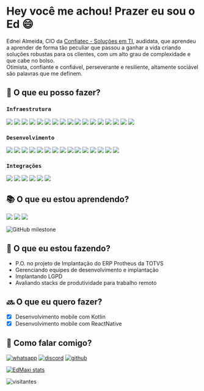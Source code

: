 # Hey você me achou! Prazer eu sou o Ed :smile:

Ednei Almeida, CIO da [Confiatec - Soluções em TI](https://www.confiatec.com.br), audidata, que aprendeu a aprender 
de forma tão peculiar que passou a ganhar a vida criando soluções robustas para os clientes, com um alto grau de 
complexidade e que cabe no bolso.  
Otimista, confiante e confiável, perseverante e resiliente, altamente sociável são palavras que me definem.

## :muscle: O que eu posso fazer?

### `Infraestrutura`
![](https://img.shields.io/badge/Windows-0078D6?style=flat&logo=windows&logoColor=white)
![](https://img.shields.io/badge/Linux-ccc?style=flat&logo=linux&logoColor=black)
![](https://img.shields.io/badge/Amazon-AWS-232F3E?style=flat&logo=amazon-aws&logoColor=white)
![](https://img.shields.io/badge/Google-cloud-4285F4?style=flat&logo=google-cloud&logoColor=white)
![](https://img.shields.io/badge/VMWare-607078?style=flat&logo=vmware&logoColor=white)
![](https://img.shields.io/badge/VirtualBox-183A61?style=flat&logo=virtualbox&logoColor=white)
![](https://img.shields.io/badge/WHMCS-333?style=flat&logo=whmcs&logoColor=white)
![](https://img.shields.io/badge/cPanel-FF6C2C?style=flat&logo=cpanel&logoColor=white)
![](https://img.shields.io/badge/nginx-269539?style=flat&logo=nginx&logoColor=white)
![](https://img.shields.io/badge/apache-D22128?style=flat&logo=apache&logoColor=white)
![](https://img.shields.io/badge/SQL-CC2927?style=flat&logo=microsoft-sql-server&logoColor=white)
![](https://img.shields.io/badge/PostgreSQL-336791?style=flat&logo=PostgreSQL&logoColor=white)
![](https://img.shields.io/badge/MariaDB-003545?style=flat&logo=MariaDB&logoColor=white)
![](https://img.shields.io/badge/MySQL-4479A1?style=flat&logo=MySQL&logoColor=white)
![](https://img.shields.io/badge/MongoDB-47A248?style=flat&logo=MongoDB&logoColor=white)
![](https://img.shields.io/badge/Google-sheets-47A248?style=flat&logo=google-sheets&logoColor=white)
![](https://img.shields.io/badge/Firebase-FFCA28?style=flat&logo=firebase&logoColor=black)

### `Desenvolvimento`
![](https://img.shields.io/badge/Javascript-F7DF1E?style=flat&logo=javascript&logoColor=1d1d1d)
![](https://img.shields.io/badge/C_Sharp-239120?style=flat&logo=c-sharp&logoColor=white)
![](https://img.shields.io/badge/PHP-777BB4?style=flat&logo=php&logoColor=white)
![](https://img.shields.io/badge/framework-512BD4?style=flat&logo=.net&logoColor=white)
![](https://img.shields.io/badge/Laravel-FF2D20?style=flat&logo=laravel&logoColor=white)
![](https://img.shields.io/badge/Lumen-E74430?style=flat&logo=lumen&logoColor=white)
![](https://img.shields.io/badge/Node.JS-339933?style=flat&logo=node.js&logoColor=white)
![](https://img.shields.io/badge/VueJS-4FC08D?style=flat&logo=vue.js&logoColor=white)
![](https://img.shields.io/badge/Bootstrap-7952B3?style=flat&logo=bootstrap&logoColor=white)
![](https://img.shields.io/badge/Bulma-00D1B2?style=flat&logo=bulma&logoColor=white)
![](https://img.shields.io/badge/TailwindCSS-38B2AC?style=flat&logo=Tailwind-CSS&logoColor=white)
![](https://img.shields.io/badge/Gridsome-00A672?style=flat&logo=gridsome&logoColor=white)
![](https://img.shields.io/badge/Ionic-3880FF?style=flat&logo=ionic&logoColor=white)
![](https://img.shields.io/badge/HTML-E34F26?style=flat&logo=html5&logoColor=white)
![](https://img.shields.io/badge/CSS-1572B6?style=flat&logo=css3&logoColor=white)

### `Integrações` 
![](https://img.shields.io/badge/Paypal-00457C?style=flat&logo=paypal&logoColor=white)
![](https://img.shields.io/badge/Stripe-008CDD?style=flat&logo=stripe&logoColor=white)
![](https://img.shields.io/badge/PagSeguro-FFC801?style=flat&logo=pagseguro&logoColor=1d1d1d)
![](https://img.shields.io/badge/Trello-0079BF?style=flat&logo=trello&logoColor=white)
![](https://img.shields.io/badge/Discord-7289DA?style=flat&logo=discord&logoColor=white)
![](https://img.shields.io/badge/Telegram-26A5E4?style=flat&logo=telegram&logoColor=white)

## :books: O que eu estou aprendendo?

![](https://img.shields.io/badge/Kotlin-0095D5?style=flat&logo=kotlin&logoColor=white)
![](https://img.shields.io/badge/Git-F05032?style=flat&logo=git&logoColor=white)
![](https://img.shields.io/badge/Github-181717?style=flat&logo=github&logoColor=white)

![GitHub milestone](https://img.shields.io/github/milestones/progress/edMaxi/dio/1?style=for-the-badge)

## :construction: O que eu estou fazendo?

* P.O. no projeto de Implantação do ERP Protheus da TOTVS
* Gerenciando equipes de desenvolvimento e implantação
* Implantando LGPD
* Avaliando stacks de produtividade para trabalho remoto

## :soon:  O que eu quero fazer?
* [x] Desenvolvimento mobile com Kotlin
* [x] Desenvolvimento mobile com ReactNative

## :speech_balloon: Como falar comigo?
[![whatsapp](https://img.shields.io/badge/WhatsApp-25D366?style=for-the-badge&logo=whatsapp&logoColor=white)](https://api.whatsapp.com/send?phone=5511999461122&text=Oi%20Ed%2C%20contato%20pelo%20Github%2C%20tudo%20bem%3F)
[![discord](https://img.shields.io/badge/Discord-7289DA?style=for-the-badge&logo=discord&logoColor=white)](https://discordapp.com/users/390916657993875467)
[![github](https://img.shields.io/badge/GitHub-100000?style=for-the-badge&logo=github&logoColor=0af)](https://github.com/EdMaxi/EdMaxi/discussions/new)

[![EdMaxi stats](https://github-readme-stats-edmaxi.vercel.app/api?username=edMaxi&hide=contribs&count_private=true&show_icons=true&title_color=0af&icon_color=fa0&text_color=ddd&bg_color=1a202c&hide_border=true&locale=pt-br&custom_title=Minhas%20Estatísticas%20no%20Github)](https://github.com/edmaxi/github-readme-stats)

![visitantes](https://visitor-badge.glitch.me/badge?page_id=edmaxi.edmaxi)
